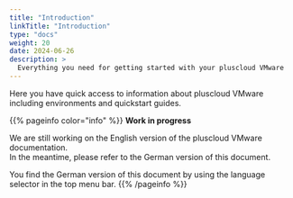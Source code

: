 ```yaml
---
title: "Introduction"
linkTitle: "Introduction"
type: "docs"
weight: 20
date: 2024-06-26
description: >
  Everything you need for getting started with your pluscloud VMware
---
```

Here you have quick access to information about pluscloud VMware including environments and quickstart guides.

{{% pageinfo color="info" %}}
**Work in progress**  

We are still working on the English version of the pluscloud VMware documentation.  
In the meantime, please refer to the German version of this document.

You find the German version of this document by using the language selector in the top menu bar.
{{% /pageinfo %}}
